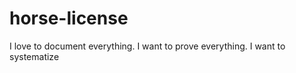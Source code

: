 horse-license
=============

I love to document everything. I want to prove everything. I want to systematize
